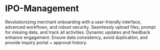 # IPO-Management
Revolutionizing merchant onboarding with a user-friendly interface, advanced workflows, and robust security. Seamlessly upload files, prompt for missing data, and track all activities. Dynamic updates and feedback enhance engagement. Ensure data consistency, avoid duplication, and provide inquiry portal + approval history.
